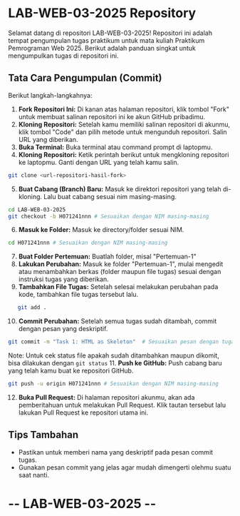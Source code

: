 # LAB-WEB-03-2025 Repository
Selamat datang di repositori LAB-WEB-03-2025! Repositori ini adalah tempat pengumpulan tugas praktikum untuk mata kuliah Praktikum Pemrograman Web 2025. Berikut adalah panduan singkat untuk mengumpulkan tugas di repositori ini.

## Tata Cara Pengumpulan (Commit)
Berikut langkah-langkahnya:
1. **Fork Repositori Ini:** Di kanan atas halaman repositori, klik tombol "Fork" untuk membuat salinan repositori ini ke akun GitHub pribadimu.
2. **Kloning Repositori:** Setelah kamu memiliki salinan repositori di akunmu, klik tombol "Code" dan pilih metode untuk mengunduh repositori. Salin URL yang diberikan.
3. **Buka Terminal:** Buka terminal atau command prompt di laptopmu.
4. **Kloning Repositori:** Ketik perintah berikut untuk mengkloning repositori ke laptopmu. Ganti <repository-url> dengan URL yang telah kamu salin.
```bash
git clone <url-repositori-hasil-fork>
```
5. **Buat Cabang (Branch) Baru:** Masuk ke direktori repositori yang telah di-kloning. Lalu buat cabang sesuai nim masing-masing.
```bash
cd LAB-WEB-03-2025
git checkout -b H071241nnn # Sesuaikan dengan NIM masing-masing
```
6. **Masuk ke Folder:** Masuk ke directory/folder sesuai NIM.
```bash
cd H071241nnn # Sesuaikan dengan NIM masing-masing
```
7. **Buat Folder Pertemuan:** Buatlah folder, misal "Pertemuan-1"
8. **Lakukan Perubahan:** Masuk ke folder "Pertemuan-1", mulai mengedit atau menambahkan berkas (folder maupun file tugas) sesuai dengan instruksi tugas yang diberikan.
9. **Tambahkan File Tugas:** Setelah selesai melakukan perubahan pada kode, tambahkan file tugas tersebut lalu.
```bash
   git add .
```
10. **Commit Perubahan:** Setelah semua tugas sudah ditambah, commit dengan pesan yang deskriptif.
```bash
git commit -m "Task 1: HTML as Skeleton"  # Sesuaikan pesan dengan tugas yang kamu kumpulkan
```
Note: Untuk cek status file apakah sudah ditambahkan maupun dikomit, bisa dilakukan dengan `git status`
11. **Push ke GitHub:** Push cabang baru yang telah kamu buat ke repositori GitHub.
```bash
git push -u origin H071241nnn # Sesuaikan dengan NIM masing-masing
```
12. **Buka Pull Request:** Di halaman repositori akunmu, akan ada pemberitahuan untuk melakukan Pull Request. Klik tautan tersebut lalu lakukan Pull Request ke repositori utama ini.

## Tips Tambahan
- Pastikan untuk memberi nama yang deskriptif pada pesan commit tugas.
- Gunakan pesan commit yang jelas agar mudah dimengerti olehmu suatu saat nanti.

# -- LAB-WEB-03-2025 --
